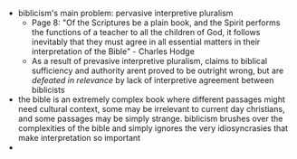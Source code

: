  - biblicism's main problem: pervasive interpretive pluralism
	 - Page 8: "Of the Scriptures be a plain book, and the Spirit performs the functions of a teacher to all the children of God, it follows inevitably that they must agree in all essential matters in their interpretation of the Bible" - Charles Hodge
	 - As a result of prevasive interpretive pluralism, claims to biblical sufficiency and authority arent proved to be outright wrong, but are *defeated in relevance* by lack of interpretive agreement between biblicists
 - the bible is an extremely complex book where different passages might need cultural context, some may be irrelevant to current day christians, and some passages may be simply strange. biblicism brushes over the complexities of the bible and simply ignores the very idiosyncrasies that make interpretation so important
 - 